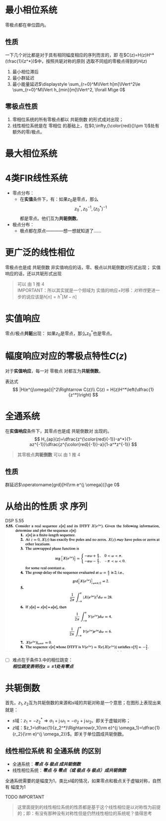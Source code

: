 # 最小相位系统
零极点都在单位圆内。
## 性质
一下几个对比都是对于具有相同幅度相应的序列而言的，即  在$C(z)=H(z)H^*(\frac{1}{z^*})$中，按照共轭对称的原则 选取不同组的零极点得到的$H(z)$

1. 最小相位滞后
2. 最小群延迟
3. 最小能量延迟$\displaystyle \sum_{r=0}^M\lVert h[m]\lVert^2\le \sum_{r=0}^M\lVert h_{min}[m]\lVert^2, \forall M\ge 0$

## 零极点性质
1. 零相位系统的所有零极点都以 共轭倒数 的形式成对出现；
2. 线性相位系统是在 零相位 的基础上，在$0,\infty,{\color{red}{}\pm 1}$处有额外的零/极点。
# 最大相位系统

# 4类FIR线性系统
- 零点分布：
  - 在**实值**条件下，有：如果$z_0$是零点，那么
    $$z_0^*,z_0^{-1},(z_0^*)^{-1}$$
    都是零点。他们互为**共轭倒数**。
- 极点分布：
  - 极点都在原点————想一想就知道了……

# 更广泛的线性相位
零极点也是成 共轭倒数
非实值响应的话，零、极点以共轭倒数对形式出现；
实值响应的话，还以共轭形式出现
> 可以 由 1 推 4     
> IMPORTANT：所以其实就是一个频域为 实值的响应+时移：*对称性*更进一步的说应该是$h[n]=h^*[M-n]$
# 实值响应

零点/极点**共轭**出现：
如果$z_0$是零点，那么$z_0^*$也是零点。

# 幅度响应对应的零极点特性$C(z)$
对于**实值响应**，每一对 零极点 对都互为**共轭倒数**。


表达式
$$
|H(e^{j\omega})|^2\Rightarrow C(z)\\
C(z) = H(z)H^*\left(\dfrac{1}{z^*}\right)
$$

# 全通系统
在**实值响应**条件下，其零点也是成 共轭倒数对 出现的。
$$
H_{ap}(z)=\dfrac{z^{\color{red}{-1}}-a^*}{1-az^{-1}}\dfrac{z^{\color{red}{-1}}-a}{1-a^*z^{-1}}
$$
> 其零极点**共轭倒数**
> 可以 由 1 推 4

## 性质
群延迟$\operatorname{grd}[H(\rm e^{j \omega})]\ge 0$
# 从给出的性质 求 序列
DSP 5.55
![](image/2019-10-27-21-46-08.png)
- [ ] 难点在于条件3.中的相位跳变：    
***相位跳变表明在$z=\pm 1$处有零点***

# 共轭倒数
首先，$z_1,z_2$互为共轭倒数的来源和$s$域的共轭对称是一个意思；在图形上表现出来就是：

- $s$域：$z_1=-z_2^*\Rightarrow \sigma_1+\operatorname{j}\omega_1=-\sigma_2+\operatorname{j}\omega_2$。即关于虚轴对称；
- $z$域：$z_1=\dfrac{1}{z_2^*}\Rightarrow{r_1{\rm e}^{j \omega_1}=\dfrac{1}{r_2}{\rm e}^{j \omega_2}}$。即关于单位圆成共轭倒数。

## 线性相位系统 和 全通系统 的区别
- 全通系统：***零点 与 极点 成共轭倒数***
- 线性相位系统：***零点 与 零点（或 极点 与 极点）成共轭倒数***

全通系统需要的是幅度为1，类比$s$域的情况，如果零点和极点关于虚轴对称，自然有 幅度为1


TODO
IMPORTANT
> 这里面提到的线性相位系统的性质都是基于这个线性相位是以对称性为前提的；即：有没有那种没有对称性但是仍然线性相位的系统呢？值得思考